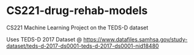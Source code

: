 # CS221-drug-rehab-models
CS221 Machine Learning Project on the TEDS-D dataset

Uses TEDS-D 2017 Dataset @ https://www.datafiles.samhsa.gov/study-dataset/teds-d-2017-ds0001-teds-d-2017-ds0001-nid18480
